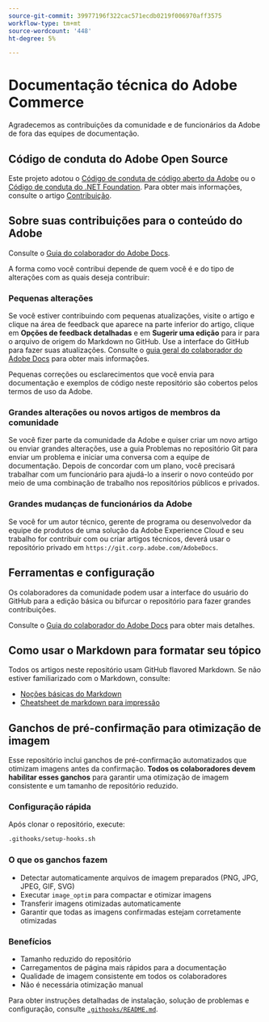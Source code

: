 ```yaml
---
source-git-commit: 39977196f322cac571ecdb0219f006970aff3575
workflow-type: tm+mt
source-wordcount: '448'
ht-degree: 5%

---
```

# Documentação técnica do Adobe Commerce

Agradecemos as contribuições da comunidade e de funcionários da Adobe de fora das equipes de documentação.

## Código de conduta do Adobe Open Source

Este projeto adotou o [Código de conduta de código aberto da Adobe](code-of-conduct.md) ou o [Código de conduta do .NET Foundation](https://dotnetfoundation.org/code-of-conduct). Para obter mais informações, consulte o artigo [Contribuição](contributing.md).

## Sobre suas contribuições para o conteúdo do Adobe

Consulte o [Guia do colaborador do Adobe Docs](https://experienceleague.adobe.com/docs/contributor/contributor-guide/introduction.html?lang=pt-BR).

A forma como você contribui depende de quem você é e do tipo de alterações com as quais deseja contribuir:

### Pequenas alterações

Se você estiver contribuindo com pequenas atualizações, visite o artigo e clique na área de feedback que aparece na parte inferior do artigo, clique em **Opções de feedback detalhadas** e em **Sugerir uma edição** para ir para o arquivo de origem do Markdown no GitHub. Use a interface do GitHub para fazer suas atualizações. Consulte o [guia geral do colaborador do Adobe Docs](https://experienceleague.adobe.com/docs/contributor/contributor-guide/introduction.html?lang=pt-BR) para obter mais informações.

Pequenas correções ou esclarecimentos que você envia para documentação e exemplos de código neste repositório são cobertos pelos termos de uso da Adobe.

### Grandes alterações ou novos artigos de membros da comunidade

Se você fizer parte da comunidade da Adobe e quiser criar um novo artigo ou enviar grandes alterações, use a guia Problemas no repositório Git para enviar um problema e iniciar uma conversa com a equipe de documentação. Depois de concordar com um plano, você precisará trabalhar com um funcionário para ajudá-lo a inserir o novo conteúdo por meio de uma combinação de trabalho nos repositórios públicos e privados.

### Grandes mudanças de funcionários da Adobe

Se você for um autor técnico, gerente de programa ou desenvolvedor da equipe de produtos de uma solução da Adobe Experience Cloud e seu trabalho for contribuir com ou criar artigos técnicos, deverá usar o repositório privado em `https://git.corp.adobe.com/AdobeDocs`.

## Ferramentas e configuração

Os colaboradores da comunidade podem usar a interface do usuário do GitHub para a edição básica ou bifurcar o repositório para fazer grandes contribuições.

Consulte o [Guia do colaborador do Adobe Docs](https://experienceleague.adobe.com/docs/contributor/contributor-guide/introduction.html?lang=pt-BR) para obter mais detalhes.

## Como usar o Markdown para formatar seu tópico

Todos os artigos neste repositório usam GitHub flavored Markdown. Se não estiver familiarizado com o Markdown, consulte:

- [Noções básicas do Markdown](https://help.github.com/articles/getting-started-with-writing-and-formatting-on-github/)
- [Cheatsheet de markdown para impressão](https://guides.github.com/pdfs/markdown-cheatsheet-online.pdf)

## Ganchos de pré-confirmação para otimização de imagem

Esse repositório inclui ganchos de pré-confirmação automatizados que otimizam imagens antes da confirmação. **Todos os colaboradores devem habilitar esses ganchos** para garantir uma otimização de imagem consistente e um tamanho de repositório reduzido.

### Configuração rápida

Após clonar o repositório, execute:

```bash
.githooks/setup-hooks.sh
```

### O que os ganchos fazem

- Detectar automaticamente arquivos de imagem preparados (PNG, JPG, JPEG, GIF, SVG)
- Executar `image_optim` para compactar e otimizar imagens
- Transferir imagens otimizadas automaticamente
- Garantir que todas as imagens confirmadas estejam corretamente otimizadas

### Benefícios

- Tamanho reduzido do repositório
- Carregamentos de página mais rápidos para a documentação
- Qualidade de imagem consistente em todos os colaboradores
- Não é necessária otimização manual

Para obter instruções detalhadas de instalação, solução de problemas e configuração, consulte [`.githooks/README.md`](.githooks/README.md).
